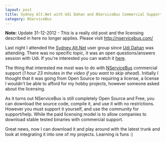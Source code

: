 ```yaml
---
layout: post
title: Sydney Alt.Net with Udi Dahan and NServiceBus Commercial Support
category: NServiceBus
---
```


<span class="note">**Note:** Update 31-12-2012 - This is a really old post and the licensing described in here no longer applies. Please visit <http://nservicebus.com/></span>

Last night I attended the [Sydney Alt.Net](http://sydney.ozalt.net/) user group since [Udi Dahan](http://www.udidahan.com/) was attending. There was no specific topic, it was an open questions/answers session with Udi. If you're interested you can watch it [here](http://sydney.ozalt.net/2010/11/november-meeting-recorded-for-your.html).

The thing that interested me most was to do with [NServiceBus](http://www.nservicebus.com/) commercial support (*1 hour 23 minutes in the video if you want to skip ahead*). Initially I thought that it was going from Open Source to requiring a license, a license I wouldn't be able to afford for my hobby projects, however someone asked about the licensing.

As it turns out NServiceBus is still completely Open Source and Free, you can download the source code, compile it, and use it with no restrictions. However you must support it yourself, and use the community for support/help. While the paid licensing model is to allow companies to download stable tested binaries with commercial support.

Great news, now I can download it and play around with the latest trunk and look at integrating it into one of my projects. Learning is funs :)
